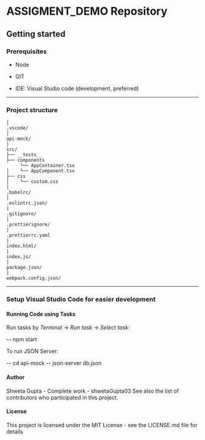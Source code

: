 # ASSIGMENT_DEMO Repository

## Getting started

### Prerequisites

- Node

- GIT

- IDE: Visual Studio code (development, preferred)

---

### Project structure

```
│
.vscode/
│
api-mock/
│
src/
├── __tests__
├── components
     └── AppContainer.tsx
│    └── AppComponent.tsx
├── css
│    └── custom.css
│
.babelrc/
│
.eslintrc.json/
|
.gitignore/
│
.prettierignore/
|
.prettierrc.yaml
|
index.html/
|
index.js/
|
package.json/
|
webpack.config.json/
```

---

### Setup Visual Studio Code for easier development

#### Running Code using Tasks

Run tasks by _Terminal_ -> _Run task_ -> _Select task_:

-- npm start

To run JSON Server:

-- cd api-mock
-- json-server db.json

#### Author

Shweta Gupta - Complete work - shwetaGupta03
See also the list of contributors who participated in this project.

#### License

This project is licensed under the MIT License - see the LICENSE.md file for details
